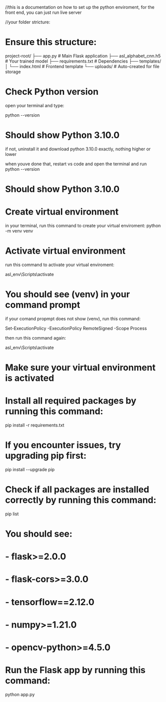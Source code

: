 //this is a documentation on how to set up the python enviroment, for the front end, you can just run live server

//your folder stricture:

# Ensure this structure:
project-root/
├── app.py                    # Main Flask application
├── asl_alphabet_cnn.h5      # Your trained model
├── requirements.txt         # Dependencies
├── templates/
│   └── index.html          # Frontend template
└── uploads/                # Auto-created for file storage


# Check Python version
open your terminal and type:

python --version 

 # Should show Python 3.10.0

 if not, uninstall it and download python 3.10.0 exactly, nothing higher or lower

 when youve done that, restart vs code and open the terminal and run  python --version 

 # Should show Python 3.10.0




# Create virtual environment
in your terminal, run this command to create your virtual enviroment:
python -m venv venv

# Activate virtual environment
run this command to activate your virtual enviroment:

asl_env\Scripts\activate

# You should see (venv) in your command prompt

if your comand propmpt does not show (venv), run this command:

Set-ExecutionPolicy -ExecutionPolicy RemoteSigned -Scope Process

then run this command again:

asl_env\Scripts\activate


# Make sure your virtual environment is activated
# Install all required packages by running this command:

pip install -r requirements.txt

# If you encounter issues, try upgrading pip first:

pip install --upgrade pip


# Check if all packages are installed correctly by running this command:

pip list

# You should see:
# - flask>=2.0.0
# - flask-cors>=3.0.0
# - tensorflow==2.12.0
# - numpy>=1.21.0
# - opencv-python>=4.5.0


# Run the Flask app by running this command:

python app.py